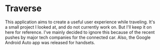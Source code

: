# Traverse

This application aims to create a useful user experience while traveling. It's a small project I looked at, and do not currently work on. But I'll keep it on here for reference. 
I've mainly decided to ignore this because of the recent pushes by major tech companies for the connected car. Also, the Google Android Auto app was released for handsets. 
